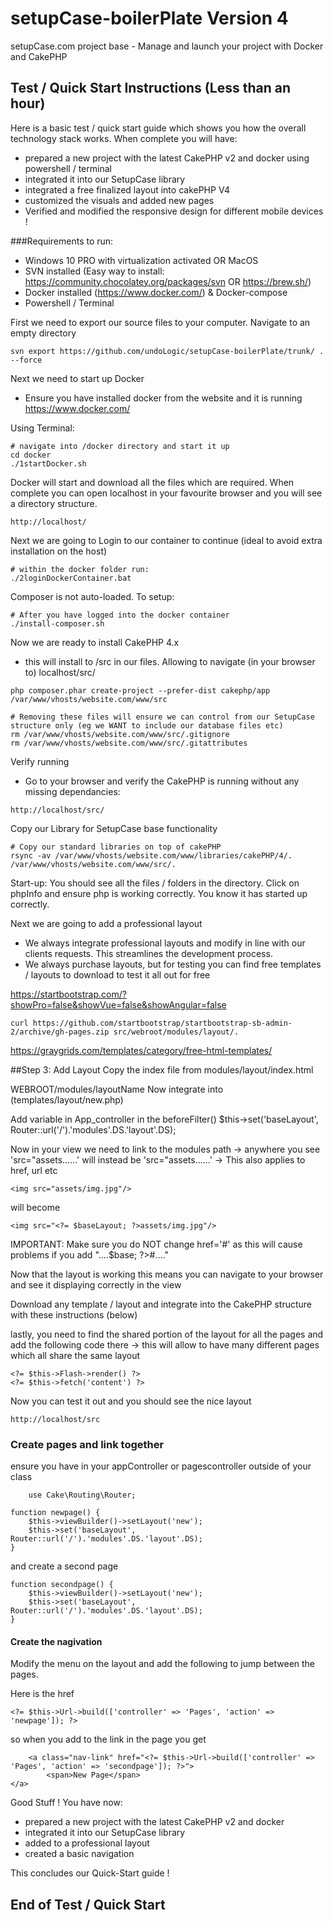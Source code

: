# setupCase-boilerPlate Version 4
setupCase.com project base - Manage and launch your project with Docker and CakePHP

## Test / Quick Start Instructions (Less than an hour)

Here is a basic test / quick start guide which shows you how the overall technology stack works.
When complete you will have:
- prepared a new project with the latest CakePHP v2 and docker using powershell / terminal
- integrated it into our SetupCase library
- integrated a free finalized layout into cakePHP V4
- customized the visuals and added new pages
- Verified and modified the responsive design for different mobile devices !

###Requirements to run:
- Windows 10 PRO with virtualization activated OR MacOS
- SVN installed (Easy way to install: https://community.chocolatey.org/packages/svn OR https://brew.sh/)
- Docker installed (https://www.docker.com/) & Docker-compose
- Powershell / Terminal

First we need to export our source files to your computer. Navigate to an empty directory
```angular2html
svn export https://github.com/undoLogic/setupCase-boilerPlate/trunk/ . --force
```

Next we need to start up Docker

- Ensure you have installed docker from the website and it is running https://www.docker.com/

Using Terminal: 
```angular2html
# navigate into /docker directory and start it up
cd docker
./1startDocker.sh
```

Docker will start and download all the files which are required. When complete you can open localhost in your favourite browser and you will see a directory structure.

```angular2html
http://localhost/
```

Next we are going to Login to our container to continue (ideal to avoid extra installation on the host)
```angular2html
# within the docker folder run:
./2loginDockerContainer.bat
```

Composer is not auto-loaded. To setup:
```angular2html
# After you have logged into the docker container
./install-composer.sh
```

Now we are ready to install CakePHP 4.x
- this will install to /src in our files. Allowing to navigate (in your browser to) localhost/src/
```angular2html
php composer.phar create-project --prefer-dist cakephp/app /var/www/vhosts/website.com/www/src

# Removing these files will ensure we can control from our SetupCase structure only (eg we WANT to include our database files etc)
rm /var/www/vhosts/website.com/www/src/.gitignore
rm /var/www/vhosts/website.com/www/src/.gitattributes
```

Verify running
- Go to your browser and verify the CakePHP is running without any missing dependancies:
```angular2html
http://localhost/src/
```

Copy our Library for SetupCase base functionality
```angular2html
# Copy our standard libraries on top of cakePHP
rsync -av /var/www/vhosts/website.com/www/libraries/cakePHP/4/. /var/www/vhosts/website.com/www/src/.
```

Start-up: You should see all the files / folders in the directory. Click on phpInfo and ensure php is working correctly. You know it has started up correctly.

Next we are going to add a professional layout
- We always integrate professional layouts and modify in line with our clients requests. This streamlines the development process.
- We always purchase layouts, but for testing you can find free templates / layouts to download to test it all out for free

https://startbootstrap.com/?showPro=false&showVue=false&showAngular=false

```shell
curl https://github.com/startbootstrap/startbootstrap-sb-admin-2/archive/gh-pages.zip src/webroot/modules/layout/.
```

https://graygrids.com/templates/category/free-html-templates/

##Step 3: Add Layout
Copy the index file from modules/layout/index.html

WEBROOT/modules/layoutName Now integrate into (templates/layout/new.php)

Add variable in App_controller in the beforeFilter()
$this->set('baseLayout', Router::url('/').'modules'.DS.'layout'.DS);

Now in your view we need to link to the modules path -> anywhere you see 'src="assets......' will instead be 'src="assets......' -> This also applies to href, url etc

```angular2html
<img src="assets/img.jpg"/>
```
will become
```angular2html
<img src="<?= $baseLayout; ?>assets/img.jpg"/>
```

IMPORTANT: Make sure you do NOT change href='#' as this will cause problems if you add "....$base; ?>#...."

Now that the layout is working this means you can navigate to your browser and see it displaying correctly in the view

Download any template / layout and integrate into the CakePHP structure with these instructions (below)


lastly, you need to find the shared portion of the layout for all the pages and add the following code there
-> this will allow to have many different pages which all share the same layout

```angular2html
<?= $this->Flash->render() ?>
<?= $this->fetch('content') ?>
```

Now you can test it out and you should see the nice layout

```angular2html
http://localhost/src
```

### Create pages and link together

ensure you have in your appController or pagescontroller outside of your class
```angular2html
    use Cake\Routing\Router;
```

```angular2html
function newpage() {
    $this->viewBuilder()->setLayout('new');
    $this->set('baseLayout', Router::url('/').'modules'.DS.'layout'.DS);
}
```

and create a second page

```angular2html
function secondpage() {
    $this->viewBuilder()->setLayout('new');
    $this->set('baseLayout', Router::url('/').'modules'.DS.'layout'.DS);
}
```

#### Create the nagivation

Modify the menu on the layout and add the following to jump between the pages. 

Here is the href
```angular2html
<?= $this->Url->build(['controller' => 'Pages', 'action' => 'newpage']); ?>
```

so when you add to the link in the page you get 

```angular2html
    <a class="nav-link" href="<?= $this->Url->build(['controller' => 'Pages', 'action' => 'secondpage']); ?>">
        <span>New Page</span>
</a>
```

Good Stuff ! You have now:
- prepared a new project with the latest CakePHP v2 and docker
- integrated it into our SetupCase library
- added to a professional layout
- created a basic navigation

This concludes our Quick-Start guide !

## End of Test / Quick Start